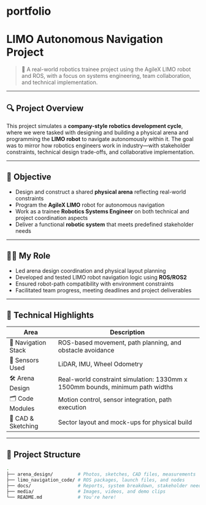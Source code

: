 # portfolio

# LIMO Autonomous Navigation Project

> 🚀 A real-world robotics trainee project using the AgileX LIMO robot and ROS, with a focus on systems engineering, team collaboration, and technical implementation.

---

## 🔍 Project Overview

This project simulates a **company-style robotics development cycle**, where we were tasked with designing and building a physical arena and programming the **LIMO robot** to navigate autonomously within it. The goal was to mirror how robotics engineers work in industry—with stakeholder constraints, technical design trade-offs, and collaborative implementation.

---

## 🎯 Objective

- Design and construct a shared **physical arena** reflecting real-world constraints  
- Program the **AgileX LIMO** robot for autonomous navigation  
- Work as a trainee **Robotics Systems Engineer** on both technical and project coordination aspects  
- Deliver a functional **robotic system** that meets predefined stakeholder needs

---

## 👨‍💻 My Role

- Led arena design coordination and physical layout planning  
- Developed and tested LIMO robot navigation logic using **ROS/ROS2**  
- Ensured robot-path compatibility with environment constraints  
- Facilitated team progress, meeting deadlines and project deliverables  

---

## 🔧 Technical Highlights

| Area               | Description |
|--------------------|-------------|
| 🧠 Navigation Stack | ROS-based movement, path planning, and obstacle avoidance |
| 🧭 Sensors Used     | LiDAR, IMU, Wheel Odometry |
| 🛠 Arena Design     | Real-world constraint simulation: 1330mm x 1500mm bounds, minimum path widths |
| 🗂 Code Modules     | Motion control, sensor integration, path execution |
| 📐 CAD & Sketching  | Sector layout and mock-ups for physical build |

---

## 📂 Project Structure

```bash
.
├── arena_design/         # Photos, sketches, CAD files, measurements
├── limo_navigation_code/ # ROS packages, launch files, and nodes
├── docs/                 # Reports, system breakdown, stakeholder needs
├── media/                # Images, videos, and demo clips
└── README.md             # You're here!
